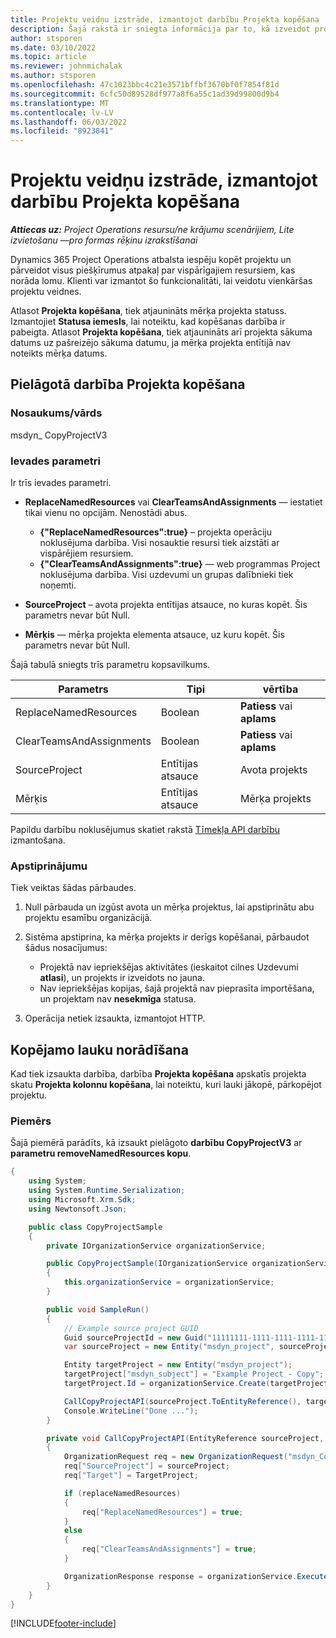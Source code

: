 ```yaml
---
title: Projektu veidņu izstrāde, izmantojot darbību Projekta kopēšana
description: Šajā rakstā ir sniegta informācija par to, kā izveidot projektu veidnes, izmantojot pielāgoto darbību Kopēt projektu.
author: stsporen
ms.date: 03/10/2022
ms.topic: article
ms.reviewer: johnmichalak
ms.author: stsporen
ms.openlocfilehash: 47c1023bbc4c21e3571bffbf3670bf0f7854f81d
ms.sourcegitcommit: 6cfc50d89528df977a8f6a55c1ad39d99800d9b4
ms.translationtype: MT
ms.contentlocale: lv-LV
ms.lasthandoff: 06/03/2022
ms.locfileid: "8923841"
---
```

# <a name="develop-project-templates-with-copy-project"></a>Projektu veidņu izstrāde, izmantojot darbību Projekta kopēšana

_**Attiecas uz:** Project Operations resursu/ne krājumu scenārijiem, Lite izvietošanu —pro formas rēķinu izrakstīšanai_

Dynamics 365 Project Operations atbalsta iespēju kopēt projektu un pārveidot visus piešķīrumus atpakaļ par vispārīgajiem resursiem, kas norāda lomu. Klienti var izmantot šo funkcionalitāti, lai veidotu vienkāršas projektu veidnes.

Atlasot **Projekta kopēšana**, tiek atjaunināts mērķa projekta statuss. Izmantojiet **Statusa iemesls**, lai noteiktu, kad kopēšanas darbība ir pabeigta. Atlasot **Projekta kopēšana**, tiek atjaunināts arī projekta sākuma datums uz pašreizējo sākuma datumu, ja mērķa projekta entītijā nav noteikts mērķa datums.

## <a name="copy-project-custom-action"></a>Pielāgotā darbība Projekta kopēšana

### <a name="name"></a>Nosaukums/vārds 

msdyn\_ CopyProjectV3

### <a name="input-parameters"></a>Ievades parametri

Ir trīs ievades parametri.

- **ReplaceNamedResources** vai **ClearTeamsAndAssignments** — iestatiet tikai vienu no opcijām. Nenostādi abus.

    - **\{"ReplaceNamedResources":true\}** – projekta operāciju noklusējuma darbība. Visi nosauktie resursi tiek aizstāti ar vispārējiem resursiem.
    - **\{"ClearTeamsAndAssignments":true\}** — web programmas Project noklusējuma darbība. Visi uzdevumi un grupas dalībnieki tiek noņemti.

- **SourceProject** – avota projekta entītijas atsauce, no kuras kopēt. Šis parametrs nevar būt Null.
- **Mērķis** — mērķa projekta elementa atsauce, uz kuru kopēt. Šis parametrs nevar būt Null.

Šajā tabulā sniegts trīs parametru kopsavilkums.

| Parametrs                | Tipi             | vērtība                 |
|--------------------------|------------------|-----------------------|
| ReplaceNamedResources    | Boolean          | **Patiess** vai **aplams** |
| ClearTeamsAndAssignments | Boolean          | **Patiess** vai **aplams** |
| SourceProject            | Entītijas atsauce | Avota projekts    |
| Mērķis                   | Entītijas atsauce | Mērķa projekts    |

Papildu darbību noklusējumus skatiet rakstā [Tīmekļa API darbību](/powerapps/developer/common-data-service/webapi/use-web-api-actions) izmantošana.

### <a name="validations"></a>Apstiprinājumu

Tiek veiktas šādas pārbaudes.

1. Null pārbauda un izgūst avota un mērķa projektus, lai apstiprinātu abu projektu esamību organizācijā.
2. Sistēma apstiprina, ka mērķa projekts ir derīgs kopēšanai, pārbaudot šādus nosacījumus:

    - Projektā nav iepriekšējas aktivitātes (ieskaitot cilnes Uzdevumi **atlasi**), un projekts ir izveidots no jauna.
    - Nav iepriekšējas kopijas, šajā projektā nav pieprasīta importēšana, un projektam nav **nesekmīga** statusa.

3. Operācija netiek izsaukta, izmantojot HTTP.

## <a name="specify-fields-to-copy"></a>Kopējamo lauku norādīšana

Kad tiek izsaukta darbība, darbība **Projekta kopēšana** apskatīs projekta skatu **Projekta kolonnu kopēšana**, lai noteiktu, kuri lauki jākopē, pārkopējot projektu.

### <a name="example"></a>Piemērs

Šajā piemērā parādīts, kā izsaukt pielāgoto **darbību CopyProjectV3** ar **parametru removeNamedResources kopu**.

```C#
{
    using System;
    using System.Runtime.Serialization;
    using Microsoft.Xrm.Sdk;
    using Newtonsoft.Json;

    public class CopyProjectSample
    {
        private IOrganizationService organizationService;

        public CopyProjectSample(IOrganizationService organizationService)
        {
            this.organizationService = organizationService;
        }

        public void SampleRun()
        {
            // Example source project GUID
            Guid sourceProjectId = new Guid("11111111-1111-1111-1111-111111111111");
            var sourceProject = new Entity("msdyn_project", sourceProjectId);

            Entity targetProject = new Entity("msdyn_project");
            targetProject["msdyn_subject"] = "Example Project - Copy";
            targetProject.Id = organizationService.Create(targetProject);

            CallCopyProjectAPI(sourceProject.ToEntityReference(), targetProject.ToEntityReference(), copyOption, true, false);
            Console.WriteLine("Done ...");
        }

        private void CallCopyProjectAPI(EntityReference sourceProject, EntityReference TargetProject, bool replaceNamedResources = true, bool clearTeamsAndAssignments = false)
        {
            OrganizationRequest req = new OrganizationRequest("msdyn_CopyProjectV3");
            req["SourceProject"] = sourceProject;
            req["Target"] = TargetProject;

            if (replaceNamedResources)
            {
                req["ReplaceNamedResources"] = true;
            }
            else
            {
                req["ClearTeamsAndAssignments"] = true;
            }

            OrganizationResponse response = organizationService.Execute(req);
        }
    }
}
```

[!INCLUDE[footer-include](../includes/footer-banner.md)]
